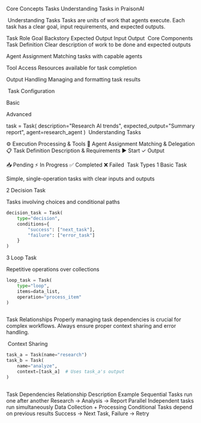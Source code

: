 Core Concepts
Tasks
Understanding Tasks in PraisonAI

​
Understanding Tasks
Tasks are units of work that agents execute. Each task has a clear goal, input requirements, and expected outputs.

Task
Role
Goal
Backstory
Expected Output
Input
Output
​
Core Components
Task Definition
Clear description of work to be done and expected outputs

Agent Assignment
Matching tasks with capable agents

Tool Access
Resources available for task completion

Output Handling
Managing and formatting task results

​
Task Configuration

Basic

Advanced

task = Task(
    description="Research AI trends",
    expected_output="Summary report",
    agent=research_agent
)
​
Understanding Tasks

⚙️ Execution
Processing & Tools
🤖 Agent Assignment
Matching & Delegation
📋 Task Definition
Description & Requirements
▶ Start
✓ Output


📥 Pending
⚡ In Progress
✅ Completed
❌ Failed
​
Task Types
1
Basic Task

Simple, single-operation tasks with clear inputs and outputs

2
Decision Task

Tasks involving choices and conditional paths

```python
decision_task = Task(
    type="decision",
    conditions={
        "success": ["next_task"],
        "failure": ["error_task"]
    }
)
```
3
Loop Task

Repetitive operations over collections

```python
loop_task = Task(
    type="loop",
    items=data_list,
    operation="process_item"
)
​
```

Task Relationships
Properly managing task dependencies is crucial for complex workflows. Always ensure proper context sharing and error handling.

​
Context Sharing
```python
task_a = Task(name="research")
task_b = Task(
    name="analyze",
    context=[task_a]  # Uses task_a's output
)
​
```

Task Dependencies
Relationship	Description	Example
Sequential	Tasks run one after another	Research → Analysis → Report
Parallel	Independent tasks run simultaneously	Data Collection + Processing
Conditional	Tasks depend on previous results	Success → Next Task, Failure → Retry